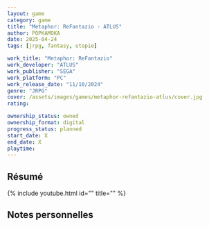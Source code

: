 ```yaml
---
layout: game
category: game
title: "Metaphor: ReFantazio - ATLUS"
author: POPKAMOKA
date: 2025-04-24
tags: [jrpg, fantasy, utopie]

work_title: "Metaphor: ReFantazio"
work_developer: "ATLUS"
work_publisher: "SEGA"
work_platform: "PC"
work_release_date: "11/10/2024"
genre: "JRPG"
cover: /assets/images/games/metaphor-refantazio-atlus/cover.jpg
rating:

ownership_status: owned
ownership_format: digital
progress_status: planned
start_date: X
end_date: X
playtime:
---
```


## Résumé
{% include youtube.html id="" title="" %}

## Notes personnelles
<figure>
    <img src="{ { '/assets/images/games/metaphor-refantazio-atlus/extrait.png' | relative_url  } }" alt="">
    <figcaption></figcaption>
</figure>

